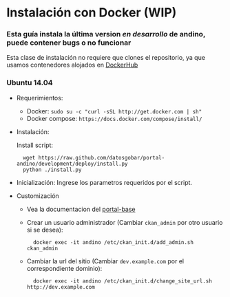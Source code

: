 # Instalación con Docker (WIP)

### Esta guía instala la última version _en desarrollo_ de andino, puede contener bugs o no funcionar

Esta clase de instalación no requiere que clones el repositorio, ya que usamos contenedores alojados en [DockerHub](https://hub.docker.com/r/datosgobar)

### Ubuntu 14.04

+ Requerimientos:
    - Docker: `sudo su -c "curl -sSL http://get.docker.com | sh"`
    - Docker compose: `https://docs.docker.com/compose/install/`

+ Instalación:

  Install script:

        wget https://raw.github.com/datosgobar/portal-andino/development/deploy/install.py
        python ./install.py
  
+ Inicialización:
    Ingrese los parametros requeridos por el script.
  
+ Customización

    - Vea la documentacion del [portal-base](https://github.com/datosgobar/portal-base/blob/master/docs/imagenes/base_portal.md)

    - Crear un usuario administrador (Cambiar `ckan_admin` por otro usuario si se desea):
    
            docker exec -it andino /etc/ckan_init.d/add_admin.sh ckan_admin

    - Cambiar la url del sitio (Cambiar `dev.example.com` por el correspondiente dominio):
    
            docker exec -it andino /etc/ckan_init.d/change_site_url.sh http://dev.example.com
